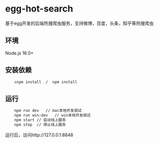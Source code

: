 # egg-hot-search
基于egg开发的后端热搜爬虫服务，支持微博，百度，头条，知乎等热搜爬虫
## 环境
Node.js 16.0+
## 安装依赖
```bash
    cnpm install  /  npm install
```
## 运行
```bash
    npm run dev   // mac本地开发调试
    npm run win:dev   // win本地开发调试
    npm start // 启动线上服务
    npm stop  // 停止线上服务
```
运行后，访问http://127.0.0.1:8848